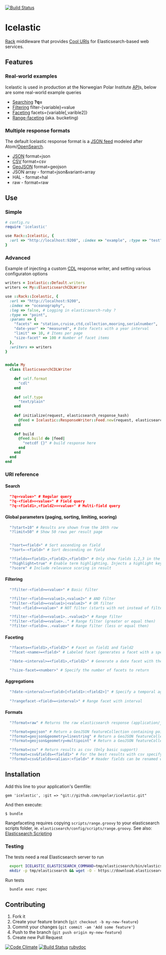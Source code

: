 [![Build Status](https://travis-ci.org/npolar/icelastic.svg?branch=master)](https://travis-ci.org/npolar/icelastic)

# Icelastic
[Rack](http://rack.github.io/) middleware that provides [Cool URIs](http://www.w3.org/Provider/Style/URI.html) for Elasticsearch-based web services.

## Features
### Real-world examples
Icelastic is used in production at the Norwegian Polar Institute [API](http://api.npolar.no)s, below are some real-world example queries
* [Searching](http://api.npolar.no/dataset/?q=glacier) **?q=**
* [Filtering](http://api.npolar.no/oceanography/?q=&filter-collection=cast&filter-station=77) filter-{variable}=value 
* [Faceting](http://api.npolar.no/oceanography/?q=&facets=collection,station,sea_water_temperature) facets={variable[,varible2]}
* [Range-faceting](http://api.npolar.no/oceanography/?q=&rangefacet-sea_water_temperature=10,&rangefacet-latitude=10) (aka. bucketing) 

### Multiple response formats 
The default Icelastic response format is a [JSON feed]() modeled after Atom/[OpenSearch](http://www.opensearch.org/Specifications/OpenSearch/1.1#Example_of_OpenSearch_response_elements_in_Atom_1.0).

* [JSON](http://api.npolar.no/dataset/?q=&format=json) format=json
* [CSV](http://api.npolar.no/tracking/deployment/?q=&format=csv&fields=deployed,platform,vendor,terminated) format=csv
* [GeoJSON](http://api.npolar.no/expedition/track/?q=&filter-code=IPY-Traverse-0709&format=geojson&fields=altitude,measured,latitude,longitude) format=geojson
* JSON array - format=json&variant=array
* HAL - format=hal
* raw - format=raw

## Use
### Simple
```ruby
# config.ru
require 'icelastic'

use Rack::Icelastic, {
  :url => "http://localhost:9200", :index => "example", :type => "test" }
}

```
### Advanced

Example of injecting a custom [CDL](https://www.unidata.ucar.edu/software/netcdf/docs/index.html) response writer,
and setting various configuraton options

```ruby
writers = Icelastic::Default.writers
writers << My::ElasticsearchCDLWriter

use ::Rack::Icelastic, {
  :url => "http://localhost:9200",
  :index => "oceanography",
  :log => false, # Logging in elasticsearch-ruby ?
  :type => "point",
  :params => {
    "facets" => "station,cruise,ctd,collection,mooring,serialnumber",
    "date-year" => "measured", # Date facets with a year interval
    "limit" => 10, # Items per page
    "size-facet" => 100 # Number of facet items
  },
  :writers => writers
}
```

```ruby

module My
  class ElasticsearchCDLWriter
    
    def self.format
      "cdl"
    end
    
    def self.type
      "text/plain"
    end
    
    def initialize(request, elasticsearch_response_hash)
      @feed = Icelastic::ResponseWriter::Feed.new(request, elasticsearch_response_hash)
    end
          
    def build
      @feed.build do |feed|
        "netcdf {}" # build response here
      end
    end
  end
end
```

### URI reference
#### Search
```json
  "?q=<value>" # Regular query
  "?q-<field>=<value>" # Field query
  "?q-<field1>,<field2>=<value>" # Multi-field query
```

#### Global parameters (paging, sorting, limiting, scoring)

```ruby
  "?start=10" # Results are shown from the 10th row
  "?limit=50" # Show 50 rows per result page


  "?sort=<field>" # Sort ascending on field
  "?sort=-<field>" # Sort descending on field

  "?fields=<field1>,<field2>,<field3>" # Only show fields 1,2,3 in the response rows
  "?highlight=true" # Enable term highlighting. Injects a highlight key with the relevant sections into the entry
  "?score" # Include relevance scoring in result
```

#### Filtering

```ruby
  "?filter-<field>=<value>" # Basic filter

  "?filter-<field>=<value1>,<value2>" # AND filter
  "?filter-<field>=<value1>|<value2>" # OR filter
  "?not-<field>=<value>" # NOT filter (starts with not instead of filter)

  "?filter-<field>=<value1>..<value2>" # Range filter
  "?filter-<field>=<value>.." # Range filter (greater or equal then)
  "?filter-<field>=..<value>" # Range filter (less or equal then)
```

#### Faceting

```ruby
  "?facets=<field1>,<field2>" # Facet on field1 and field2
  "?facet-<name>=<field>" # Labeled facet (generates a facet with a specific name)

  "?date-<interval>=<field1>,<field2>" # Generate a date facet with the specified interval (year|month|day)

  "?size-facet=<number>" # Specify the number of facets to return
```

#### Aggregations

```ruby
  "?date-<interval>=<field>[<field1>:<field2>]" # Specify a temporal aggregation
  
  "?rangefacet-<field>=<interval>" # Range facet with interval
```

#### Formats

```ruby
  "?format=raw" # Returns the raw elasticsearch response (application/json)

  "?format=geojson" # Return a GeoJSON featureCollection containing point features
  "?format=geojson&geometry=linestring" # Return a GeoJSON featureCollection containing a linestring feature
  "?format=geojson&geometry=multipoint" # Return a GeoJSON featureCollection containing a multipoint feature

  "?format=csv" # Return results as csv (Only basic support)
  "?format=csv&fields=<field1>" # For the best results with csv specify the fields you want in the results
  "?format=csv&fields=<alias>:<field>" # Header fields can be renamed with an alias
```

## Installation

Add this line to your application's Gemfile:

    gem 'icelastic', :git => "git://github.com/npolar/icelastic.git"

And then execute:

    $ bundle


Rangefaceting requires copying `scripts/range.groovy` to your elasticsearch scripts folder, ie. `elasticsearch/config/scripts/range.groovy`.
See also: [Elasticsearch Scripting](http://www.elasticsearch.org/guide/en/elasticsearch/reference/current/modules-scripting.html)

### Testing

The tests need a real Elasticsearch server to run

```sh
  export ICELASTIC_ELASTICSEARCH_COMMAND=tmp/elasticsearch/bin/elasticsearch
  mkdir -p tmp/elasticsearch && wget -O - https://download.elasticsearch.org/elasticsearch/elasticsearch/elasticsearch-1.3.4.tar.gz | tar xz --directory=tmp/elasticsearch/ --strip-components=1
```
Run tests

```sh
  bundle exec rspec
```

## Contributing

1. Fork it
2. Create your feature branch (`git checkout -b my-new-feature`)
3. Commit your changes (`git commit -am 'Add some feature'`)
4. Push to the branch (`git push origin my-new-feature`)
5. Create new Pull Request

[![Code Climate](https://codeclimate.com/github/npolar/icelastic.png)](https://codeclimate.com/github/npolar/icelastic) [![Build Status](https://travis-ci.org/npolar/icelastic.svg?branch=master)](https://travis-ci.org/npolar/icelastic) [rubydoc](http://www.rubydoc.info/github/npolar/icelastic/master/file/README.md)
